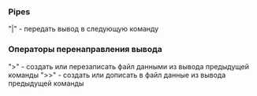 ### Pipes
"|" - передать вывод в следующую команду

### Операторы перенаправления вывода
">" - создать или перезаписать файл данными из вывода предыдущей команды
">>" - создать или дописать в файл данные из вывода предыдущей команды